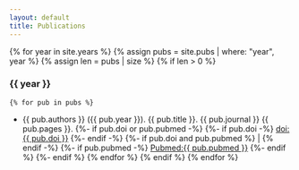 ```yaml
---
layout: default
title: Publications
---
```


<div class="main">
  <div class="container" markdown="1">

{% for year in site.years %}
  {% assign pubs = site.pubs | where: "year", year %}
  {% assign len = pubs | size %}
  {% if len > 0 %}
### {{ year }}
    {% for pub in pubs %}
* {{ pub.authors }} ({{ pub.year }}). {{ pub.title }}. {{ pub.journal }} {{ pub.pages }}.
      {%- if pub.doi or pub.pubmed -%}
  <span class="publinks">
        {%- if pub.doi -%}
  <a href="http://dx.doi.org/{{ pub.doi }}">doi:{{ pub.doi }}</a>
        {%- endif -%}
        {%- if pub.doi and pub.pubmed %} \| {% endif -%}
        {%- if pub.pubmed -%}
  <a href="https://www.ncbi.nlm.nih.gov/pubmed/{{ pub.pubmed }}">Pubmed:{{ pub.pubmed }}</a>
        {%- endif %}
  </span>
      {%- endif %}
    {% endfor %}
  {% endif %}
{% endfor %}

</div>
</div>
